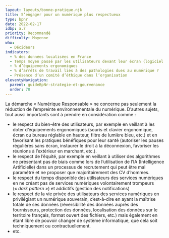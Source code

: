 ```yaml
---
layout: layouts/bonne-pratique.njk
title: S’engager pour un numérique plus respectueux
type: bpnr
date: 2022-02-17
idbp: a.7
priority: Recommandé
difficulty: Moyenne
who:
  - Décideurs
indicators:
  - % des données localisées en France
  - Temps moyen passé par les utilisateurs devant leur écran (logiciel de time tracking) ??
  - % d’équipements ergonomiques
  - % d’arrêts de travail liés à des pathologies dues au numérique ?
  - Présence d’un comité d’éthique dans l’organisation
eleventyNavigation:
  parent: guideBpNr-strategie-et-gourvenance
  order: 70
---
```


La démarche « Numérique Responsable » ne concerne pas seulement la réduction de l’empreinte environnementale du numérique. D’autres sujets, tout aussi importants sont à prendre en considération comme :
* le respect du bien-être des utilisateurs, par exemple en veillant à les doter d’équipements ergonomiques (souris et clavier ergonomique, écran ou bureau réglable en hauteur, filtre de lumière bleu, etc.) et en favorisant les pratiques bénéfiques pour leur santé (autoriser les pauses régulières sans écran, instaurer le droit à la déconnexion, favoriser les réunions à l’extérieur en marchant, etc.).
* le respect de l’équité, par exemple en veillant à utiliser des algorithmes ne présentant pas de biais comme lors de l’utilisation de l’IA (Intelligence Artificielle) dans un processus de recrutement qui peut être mal paramétré et ne proposer que majoritairement des CV d’hommes.
* le respect du temps disponible des utilisateurs des services numériques en ne créant pas de services numériques volontairement trompeurs (« *dark pattern* ») et addictifs (gestion des notifications)
* le respect de la vie privée des utilisateurs des services numériques en privilégiant un numérique souverain, c’est-à-dire en ayant la maîtrise totale de ses données (réversibilité des données auprès des fournisseurs, protection des données, localisation des données sur le territoire français, format ouvert des fichiers, etc.) mais également en étant libre de pouvoir changer de système informatique, que cela soit techniquement ou contractuellement.
* etc.
